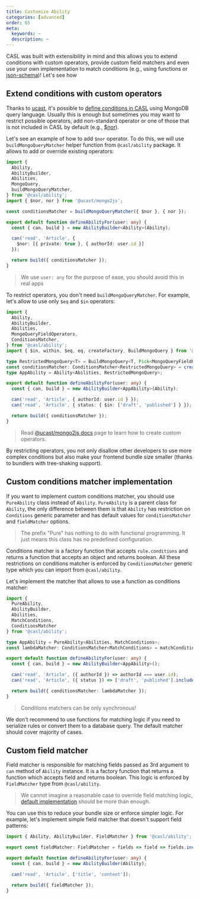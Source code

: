 ```yaml
---
title: Customize Ability
categories: [advanced]
order: 65
meta:
  keywords: ~
  description: ~
---
```


CASL was built with extensibility in mind and this allows you to extend conditions with custom operators, provide custom field matchers and even use your own implementation to match conditions (e.g., using functions or [json-schema])! Let's see how

[json-schema]: https://json-schema.org/

## Extend conditions with custom operators

Thanks to [ucast](https://github.com/stalniy/ucast), it's possible to [define conditions in CASL](../../guide/conditions-in-depth) using MongoDB query language. Usually this is enough but sometimes you may want to restrict possible operators, add non-standard operator or one of those that is not included in CASL by default (e.g., [$nor]).

Let's see an example of how to add `$nor` operator. To do this, we will use `buildMongoQueryMatcher` helper function from `@casl/ability` package. It allows to add or override existing operators:

[$nor]: https://docs.mongodb.com/manual/reference/operator/query/nor/

```ts
import {
  Ability,
  AbilityBuilder,
  Abilities,
  MongoQuery,
  buildMongoQueryMatcher,
} from '@casl/ability';
import { $nor, nor } from '@ucast/mongo2js';

const conditionsMatcher = buildMongoQueryMatcher({ $nor }, { nor });

export default function defineAbilityFor(user: any) {
  const { can, build } = new AbilityBuilder<Ability>(Ability);

  can('read', 'Article', {
    $nor: [{ private: true }, { authorId: user.id }]
  });

  return build({ conditionsMatcher });
}
```

> We use `user: any` for the purpose of ease, you should avoid this in real apps

To restrict operators, you don't need `buildMongoQueryMatcher`. For example, let's allow to use only `$eq` and `$in` operators:

```ts
import {
  Ability,
  AbilityBuilder,
  Abilities,
  MongoQueryFieldOperators,
  ConditionsMatcher,
} from '@casl/ability';
import { $in, within, $eq, eq, createFactory, BuildMongoQuery } from '@ucast/mongo2js';

type RestrictedMongoQuery<T> = BuildMongoQuery<T, Pick<MongoQueryFieldOperators, '$eq' | '$in'>>;
const conditionsMatcher: ConditionsMatcher<RestrictedMongoQuery> = createFactory({ $in, $eq }, { in: within, eq });
type AppAbility = Ability<Abilities, RestrictedMongoQuery>;

export default function defineAbilityFor(user: any) {
  const { can, build } = new AbilityBuilder<AppAbility>(Ability);

  can('read', 'Article', { authorId: user.id } });
  can('read', 'Article', { status: { $in: ['draft', 'published'] } });

  return build({ conditionsMatcher });
}
```

> Read [@ucast/mongo2js docs](https://github.com/stalniy/ucast/tree/master/packages/mongo2js#custom-operator) page to learn how to create custom operators.

By restricting operators, you not only disallow other developers to use more complex conditions but also make your frontend bundle size smaller (thanks to bundlers with tree-shaking support).

## Custom conditions matcher implementation

If you want to implement custom conditions matcher, you should use `PureAbility` class instead of `Ability`. `PureAbility` is a parent class for `Ability`, the only difference between them is that `Ability` has restriction on `Conditions` generic parameter and has default values for `conditionsMatcher` and `fieldMatcher` options.

> The prefix "Pure" has nothing to do with functional programming. It just means this class has no predefined configuration.

Conditions matcher is a factory function that accepts `rule.conditions` and returns a function that accepts an object and returns boolean. All these restrictions on conditions matcher is enforced by `ConditionsMatcher` generic type which you can import from `@casl/ability`.

Let's implement the matcher that allows to use a function as conditions matcher:

```ts
import {
  PureAbility,
  AbilityBuilder,
  Abilities,
  MatchConditions,
  ConditionsMatcher
} from '@casl/ability';

type AppAbility = PureAbility<Abilities, MatchConditions>;
const lambdaMatcher: ConditionsMatcher<MatchConditions> = matchConditions => matchConditions;

export default function defineAbilityFor(user: any) {
  const { can, build } = new AbilityBuilder<AppAbility>();

  can('read', 'Article', ({ authorId }) => authorId === user.id);
  can('read', 'Article', ({ status }) => ['draft', 'published'].includes(status));

  return build({ conditionsMatcher: lambdaMatcher });
}
```

> Conditions matchers can be only synchronous!

We don't recommend to use functions for matching logic if you need to serialize rules or convert them to a database query. The default matcher should cover majority of cases.

## Custom field matcher

Field matcher is responsible for matching fields passed as 3rd argument to `can` method of `Ability` instance. It is a factory function that returns a function which accepts field and returns boolean. This logic is enforced by `FieldMatcher` type from `@casl/ability`.

> We cannot imagine a reasonable case to override field matching logic, [default implementation](../../guide/restricting-fields) should be more than enough.

You can use this to reduce your bundle size or enforce simpler logic. For example, let's implement simple field matcher that doesn't support field patterns:

```ts
import { Ability, AbilityBuilder, FieldMatcher } from '@casl/ability';

export const fieldMatcher: FieldMatcher = fields => field => fields.includes(field);

export default function defineAbilityFor(user: any) {
  const { can, build } = new AbilityBuilder(Ability);

  can('read', 'Article', ['title', 'content']);

  return build({ fieldMatcher });
}
```
